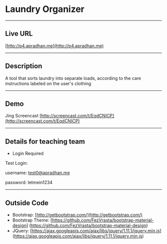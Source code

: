 # Laundry Organizer

----
## Live URL
[http://p4.apradhan.me](http://p4.apradhan.me)

----
## Description
A tool that sorts laundry into separate loads, according to the care instructions labeled on the user's clothing

----
## Demo

Jing Screencast [http://screencast.com/t/EqdCNICP](http://screencast.com/t/EqdCNICP)

----
## Details for teaching team

* Login Required

Test Login: 

username: test0@apradhan.me

password: letmein1234

----
## Outside Code
* Bootstrap: [http://getbootstrap.com/](http://getbootstrap.com/)
* Bootstrap Theme: [https://github.com/FezVrasta/bootstrap-material-design] (https://github.com/FezVrasta/bootstrap-material-design)
* JQuery: [https://ajax.googleapis.com/ajax/libs/jquery/1.11.1/jquery.min.js] (https://ajax.googleapis.com/ajax/libs/jquery/1.11.1/jquery.min.js)